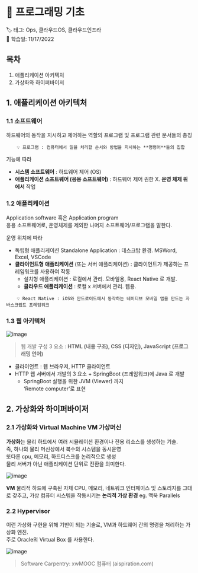 # 🏴 프로그래밍 기초  
  
🏷 태그: Ops, 클라우드OS, 클라우드인프라  
📆 학습일: 11/17/2022  


## 목차
1. 애플리케이션 아키텍처
2. 가상화와 하이퍼바이저  


## 1. 애플리케이션 아키텍처


### 1.1 소프트웨어

하드웨어의 동작을 지시하고 제어하는 역할의 프로그램 및 프로그램 관련 문서들의 총칭
```
    💡 프로그램 : 컴퓨터에서 일을 처리할 순서와 방법을 지시하는 **명령어**들의 집합 
```

기능에 따라
- **시스템 소프트웨어** : 하드웨어 제어 (OS)
- **애플리케이션 소프트웨어 (응용 소프트웨어)** : 하드웨어 제어 권한 X. **운영 체제 위에서** 작업
  
### 1.2 애플리케이션

Application software 혹은 Application program  
응용 소프트웨어로, 운영체제를 제외한 나머지 소프트웨어/프로그램을 말한다.  


운영 위치에 따라
- 독립형 애플리케이션 Standalone Application : 데스크탑 환경. MSWord, Excel, VSCode
- **클라이언트형 애플리케이션** (또는 서버 애플리케이션) : 클라이언트가 제공하는 프레임워크를 사용하여 작동
    - 설치형 애플리케이션 : 로컬에서 관리. 모바일용, React Native 로 개발.
    - **클라우드 애플리케이션** : 로컬 x 서버에서 관리. 웹용.  
```  
    💡 React Native : iOS와 안드로이드에서 동작하는 네이티브 모바일 앱을 만드는 자바스크립트 프레임워크  
 ```   
   
   
### 1.3 웹 아키텍처
![image](https://user-images.githubusercontent.com/118426836/202849481-39abd1c3-4604-4f27-a14c-a7e80e24de28.png)
> 웹 개발 구성 3 요소 : **HTML (내용 구조), CSS (디자인), JavaScript (프로그래밍 언어)**  
  

- 클라이언트 : 웹 브라우저, HTTP 클라이언트
- HTTP  웹 서버에서 개발의 3 요소 + SpringBoot (프레임워크)에 Java 로 개발  
    + SpringBoot 실행을 위한 JVM (Viewer) 까지  
         ‘Remote computer’로 표현
    

## 2. 가상화와 하이퍼바이저


### 2.1 가상화와 Virtual Machine VM 가상머신

**가상화**는 물리 하드에서 여러 시뮬레이션 환경이나 전용 리소스를 생성하는 기술.  
즉, 하나의 물리 머신상에서 복수의 시스템을 동시운영  
또다른 cpu, 메모리, 하드디스크를 논리적으로 생성  
물리 서버가 아닌 애플리케이션 단위로 전환을 의미한다. 


![image](https://user-images.githubusercontent.com/118426836/202849714-aaadb950-0aa1-47b0-8772-054b3dd73322.png)


**VM** 물리적 하드에 구축된 자체 CPU, 메모리, 네트워크 인터페이스 및 스토리지를 그대로 갖추고, 가상 컴퓨터 시스템을 작동시키는 **논리적 가상 환경** eg. 맥북 Parallels

### 2.2 Hypervisor

이런 가상화 구현을 위해 기반이 되는 기술로, VM과 하드웨어 간의 명령을 처리하는 가상화 엔진.  
주로 Oracle의 Virtual Box 를 사용한다.  


![image](https://user-images.githubusercontent.com/118426836/202849738-2dafba67-f44a-4605-ba53-1e642e156310.png)
> Software Carpentry: xwMOOC 컴퓨터 (aispiration.com)
